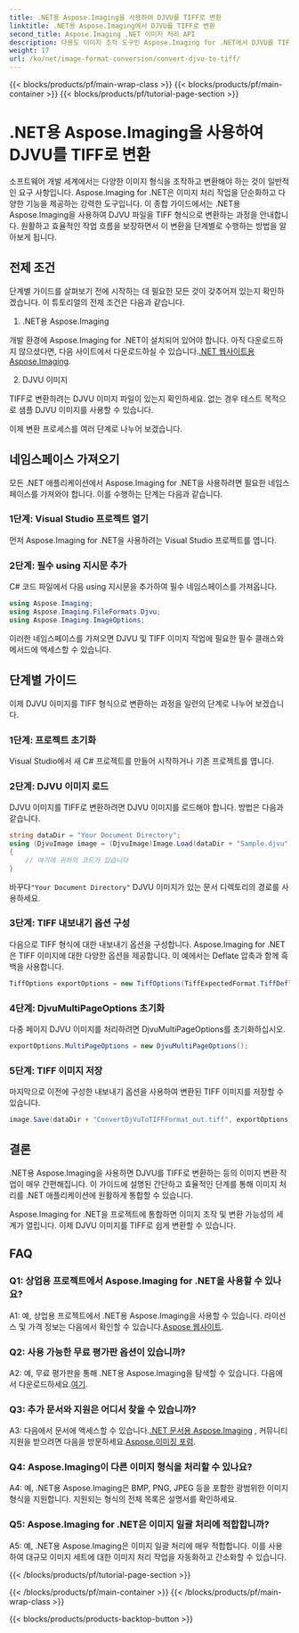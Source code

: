 ```yaml
---
title: .NET용 Aspose.Imaging을 사용하여 DJVU를 TIFF로 변환
linktitle: .NET용 Aspose.Imaging에서 DJVU를 TIFF로 변환
second_title: Aspose.Imaging .NET 이미지 처리 API
description: 다용도 이미지 조작 도구인 Aspose.Imaging for .NET에서 DJVU를 TIFF로 변환하는 방법을 알아보세요. 이미지 변환 작업을 더 쉽게 만들어보세요.
weight: 17
url: /ko/net/image-format-conversion/convert-djvu-to-tiff/
---
```


{{< blocks/products/pf/main-wrap-class >}}
{{< blocks/products/pf/main-container >}}
{{< blocks/products/pf/tutorial-page-section >}}

# .NET용 Aspose.Imaging을 사용하여 DJVU를 TIFF로 변환

소프트웨어 개발 세계에서는 다양한 이미지 형식을 조작하고 변환해야 하는 것이 일반적인 요구 사항입니다. Aspose.Imaging for .NET은 이미지 처리 작업을 단순화하고 다양한 기능을 제공하는 강력한 도구입니다. 이 종합 가이드에서는 .NET용 Aspose.Imaging을 사용하여 DJVU 파일을 TIFF 형식으로 변환하는 과정을 안내합니다. 원활하고 효율적인 작업 흐름을 보장하면서 이 변환을 단계별로 수행하는 방법을 알아보게 됩니다.

## 전제 조건

단계별 가이드를 살펴보기 전에 시작하는 데 필요한 모든 것이 갖추어져 있는지 확인하겠습니다. 이 튜토리얼의 전제 조건은 다음과 같습니다.

1. .NET용 Aspose.Imaging

 개발 환경에 Aspose.Imaging for .NET이 설치되어 있어야 합니다. 아직 다운로드하지 않으셨다면, 다음 사이트에서 다운로드하실 수 있습니다.[.NET 웹사이트용 Aspose.Imaging](https://releases.aspose.com/imaging/net/).

2. DJVU 이미지

TIFF로 변환하려는 DJVU 이미지 파일이 있는지 확인하세요. 없는 경우 테스트 목적으로 샘플 DJVU 이미지를 사용할 수 있습니다.

이제 변환 프로세스를 여러 단계로 나누어 보겠습니다.

## 네임스페이스 가져오기

모든 .NET 애플리케이션에서 Aspose.Imaging for .NET을 사용하려면 필요한 네임스페이스를 가져와야 합니다. 이를 수행하는 단계는 다음과 같습니다.

### 1단계: Visual Studio 프로젝트 열기

먼저 Aspose.Imaging for .NET을 사용하려는 Visual Studio 프로젝트를 엽니다.

### 2단계: 필수 using 지시문 추가

C# 코드 파일에서 다음 using 지시문을 추가하여 필수 네임스페이스를 가져옵니다.

```csharp
using Aspose.Imaging;
using Aspose.Imaging.FileFormats.Djvu;
using Aspose.Imaging.ImageOptions;
```

이러한 네임스페이스를 가져오면 DJVU 및 TIFF 이미지 작업에 필요한 필수 클래스와 메서드에 액세스할 수 있습니다.

## 단계별 가이드

이제 DJVU 이미지를 TIFF 형식으로 변환하는 과정을 일련의 단계로 나누어 보겠습니다.

### 1단계: 프로젝트 초기화

Visual Studio에서 새 C# 프로젝트를 만들어 시작하거나 기존 프로젝트를 엽니다.

### 2단계: DJVU 이미지 로드

DJVU 이미지를 TIFF로 변환하려면 DJVU 이미지를 로드해야 합니다. 방법은 다음과 같습니다.

```csharp
string dataDir = "Your Document Directory";
using (DjvuImage image = (DjvuImage)Image.Load(dataDir + "Sample.djvu"))
{
    // 여기에 귀하의 코드가 있습니다
}
```

 바꾸다`"Your Document Directory"` DJVU 이미지가 있는 문서 디렉토리의 경로를 사용하세요.

### 3단계: TIFF 내보내기 옵션 구성

다음으로 TIFF 형식에 대한 내보내기 옵션을 구성합니다. Aspose.Imaging for .NET은 TIFF 이미지에 대한 다양한 옵션을 제공합니다. 이 예에서는 Deflate 압축과 함께 흑백을 사용합니다.

```csharp
TiffOptions exportOptions = new TiffOptions(TiffExpectedFormat.TiffDeflateBw);
```

### 4단계: DjvuMultiPageOptions 초기화

다중 페이지 DJVU 이미지를 처리하려면 DjvuMultiPageOptions를 초기화하십시오.

```csharp
exportOptions.MultiPageOptions = new DjvuMultiPageOptions();
```

### 5단계: TIFF 이미지 저장

마지막으로 이전에 구성한 내보내기 옵션을 사용하여 변환된 TIFF 이미지를 저장할 수 있습니다.

```csharp
image.Save(dataDir + "ConvertDjVuToTIFFFormat_out.tiff", exportOptions);
```

## 결론

.NET용 Aspose.Imaging을 사용하면 DJVU를 TIFF로 변환하는 등의 이미지 변환 작업이 매우 간편해집니다. 이 가이드에 설명된 간단하고 효율적인 단계를 통해 이미지 처리를 .NET 애플리케이션에 원활하게 통합할 수 있습니다.

Aspose.Imaging for .NET을 프로젝트에 통합하면 이미지 조작 및 변환 가능성의 세계가 열립니다. 이제 DJVU 이미지를 TIFF로 쉽게 변환할 수 있습니다.

## FAQ

### Q1: 상업용 프로젝트에서 Aspose.Imaging for .NET을 사용할 수 있나요?

A1: 예, 상업용 프로젝트에서 .NET용 Aspose.Imaging을 사용할 수 있습니다. 라이선스 및 가격 정보는 다음에서 확인할 수 있습니다.[Aspose 웹사이트](https://purchase.aspose.com/buy).

### Q2: 사용 가능한 무료 평가판 옵션이 있습니까?

 A2: 예, 무료 평가판을 통해 .NET용 Aspose.Imaging을 탐색할 수 있습니다. 다음에서 다운로드하세요.[여기](https://releases.aspose.com/).

### Q3: 추가 문서와 지원은 어디서 찾을 수 있습니까?

 A3: 다음에서 문서에 액세스할 수 있습니다.[.NET 문서용 Aspose.Imaging](https://reference.aspose.com/imaging/net/) , 커뮤니티 지원을 받으려면 다음을 방문하세요.[Aspose.이미징 포럼](https://forum.aspose.com/).

### Q4: Aspose.Imaging이 다른 이미지 형식을 처리할 수 있나요?

A4: 예, .NET용 Aspose.Imaging은 BMP, PNG, JPEG 등을 포함한 광범위한 이미지 형식을 지원합니다. 지원되는 형식의 전체 목록은 설명서를 확인하세요.

### Q5: Aspose.Imaging for .NET은 이미지 일괄 처리에 적합합니까?

A5: 예, .NET용 Aspose.Imaging은 이미지 일괄 처리에 매우 적합합니다. 이를 사용하여 대규모 이미지 세트에 대한 이미지 처리 작업을 자동화하고 간소화할 수 있습니다.

{{< /blocks/products/pf/tutorial-page-section >}}

{{< /blocks/products/pf/main-container >}}
{{< /blocks/products/pf/main-wrap-class >}}

{{< blocks/products/products-backtop-button >}}

